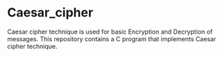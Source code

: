 # Caesar_cipher
Caesar cipher technique is used for basic Encryption and Decryption of messages.
This repository contains a C program that implements Caesar cipher technique.
